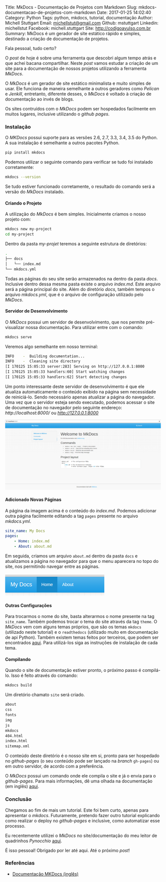 Title: MkDocs - Documentação de Projetos com Markdown
Slug: mkdocs-documentacao-de-projetos-com-markdown
Date: 2017-01-25 14:02:40
Category: Python
Tags: python, mkdocs, tutorial, documentação
Author: Michell Stuttgart
Email: michellstut@gmail.com
Github: mstuttgart
Linkedin: michellstut
Facebook: michell.stuttgart
Site: http://codigoavulso.com.br
Summary: MkDocs é um gerador de site estático rápido e simples, destinado a criação de documentação de projetos.

Fala pessoal, tudo certo?

O *post* de hoje é sobre uma ferramenta que descobri algum tempo atrás e que achei bacana compartilhar. Neste *post* vamos estudar a criação de um site para a documentação de nossos projetos utilizando a ferramenta *MkDocs*.

O *MkDocs* é um gerador de site estático minimalista e muito simples de usar. Ele funciona de maneira semelhante a outros geradores como *Pelican* e *Jenkill*, entretanto, diferente desses, o *MkDocs* é voltado à criação de documentação ao invés de blogs.

Os sites contruídos com o *MkDocs* podem ser hospedados facilmente em muitos lugares, inclusive utilizando o *github pages*.

### Instalação

O *MKDocs* possui suporte para as versões 2.6, 2.7, 3.3, 3.4, 3.5 do Python. A sua instalação é semelhante a outros pacotes Python.

```bash
pip install mkdocs
```
Podemos utilizar o seguinte comando para verificar se tudo foi instalado corretamente:

```bash
mkdocs --version
```
Se tudo estiver funcionado corretamente, o resultado do comando será a versão do *MkDocs* instalado.

#### Criando o Projeto

A utilização do *MkDocs* é bem simples. Inicialmente criamos o nosso projeto com:

```bash
mkdocs new my-project
cd my-project
```
Dentro da pasta *my-projet* teremos a seguinte estrutura de diretórios:

```bash
.
├── docs
│   └── index.md
└── mkdocs.yml
```
Todas as páginas do seu site serão armazenados na dentro da pasta *docs*. Inclusive dentro dessa mesma pasta existe o arquivo *index.md*. Este arquivo será a página principal do site. Além do diretório *docs*, também tempos o arquivo *mkdocs.yml*, que é o arquivo de configuração utilizado pelo *MkDocs*.

#### Servidor de Desenvolvimento

O *MkDocs* possui um servidor de desenvolvimento, que nos permite pré-visualizar nossa documentação. Para utilizar entre com o comando:

```bash
mkdocs serve
```
Veremos algo semelhante em nosso terminal:
```bash
INFO    -  Building documentation...
INFO    -  Cleaning site directory
[I 170125 15:05:33 server:283] Serving on http://127.0.0.1:8000
[I 170125 15:05:33 handlers:60] Start watching changes
[I 170125 15:05:33 handlers:62] Start detecting changes
```
Um ponto interessante deste servidor de desenvolvimento é que ele atualiza automaticamente o conteúdo exibido na página sem necessidade de reiniciá-lo. Sendo necessário apenas atualizar a página do navegador.
Uma vez que o servidor esteja sendo executado, podemos acessar o site de documentação no navegador pelo seguinte endereço: *http://localhost:8000/* ou *http://127.0.0.1:8000*

![](images/mstuttgart/snapshot_46.png)

#### Adicionado Novas Páginas

A página da imagem acima é o conteúdo do *index.md*. Podemos adicionar outra página facilmente editando a tag `pages` presente no arquivo *mkdocs.yml*.
```yml
site_name: My Docs
pages:
    - Home: index.md
    - About: about.md
```
Em seguida, criamos um arquivo `about.md` dentro da pasta `docs` e atualizamos a página no navegador para que o menu aparecera no topo do site, nos permitindo navegar entre as páginas.

![](images/mstuttgart/snapshot_47.png)

#### Outras Configurações 
Para trocarmos o nome do site, basta alterarmos o nome presente na tag `site_name`. Também podemos trocar o tema do site através da tag `theme`. O *MkDocs* vem com alguns temas próprios, que são os temas `mkdocs` (utilizado neste tutorial) e o `readthedocs` (utilizado muito em documentação de api Python). Também existem temas feitos por terceiros, que podem ser encontrados [aqui](https://github.com/mkdocs/mkdocs/wiki/MkDocs-Themes). Para utilizá-los siga as instruções de instalação de cada tema.

#### Compilando

Quando o site de documentação estiver pronto, o próximo passo é compilá-lo. Isso é feito através do comando:

```bash
mkdocs build
```
Um diretório chamato `site` será criado.

```bash
about
css
fonts
img
js
mkdocs
404.html
index.html
sitemap.xml
```

O conteúdo deste diretório é o nosso site em si, pronto para ser hospedado no *github-pages* (o seu conteúdo pode ser lançado na *branch* `gh-pages`) ou em outro servidor, de acordo com a preferência.

O *MkDocs* possui um comando onde ele compila o site e já o envia para o *github-pages*. Para mais informações, dê uma olhada na documentação (em inglês) [aqui](http://www.mkdocs.org/user-guide/deploying-your-docs/).

### Conclusão

Chegamos ao fim de mais um tutorial. Este foi bem curto, apenas para apresentar o *mkdocs*. Futuramente, pretendo fazer outro tutorial explicando como realizar o deploy no *github-pages* e inclusive, como automatizar esse processo.

Eu recentemente utilizei o *MkDocs* no site/documentação do meu leitor de quadrinhos *Pynocchio* [aqui](pynocchio.github.io).

É isso pessoal! Obrigado por ler até aqui. Até o próximo *post*!

### Referências

* [Documentação MKDocs (inglês)](http://www.mkdocs.org/)